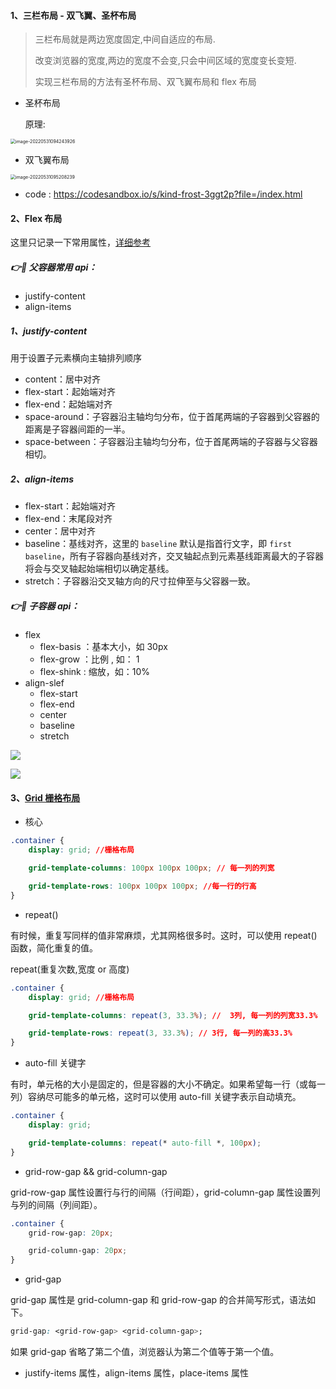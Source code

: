 <!-- @format -->

#### 1、三栏布局 - 双飞翼、圣杯布局

> 三栏布局就是两边宽度固定,中间自适应的布局.
>
> 改变浏览器的宽度,两边的宽度不会变,只会中间区域的宽度变长变短.
>
> 实现三栏布局的方法有圣杯布局、双飞翼布局和 flex 布局

- 圣杯布局

  原理:

<img src="https://raw.githubusercontent.com/tengyuanOasis/image/master/image/202205310942150.png" alt="image-20220531094243926" style="zoom:50%;" />

- 双飞翼布局

<img src="https://raw.githubusercontent.com/tengyuanOasis/image/master/image/202205310952312.png" alt="image-20220531095208239" style="zoom: 50%;" />

- code : https://codesandbox.io/s/kind-frost-3ggt2p?file=/index.html

#### 2、Flex 布局

这里只记录一下常用属性，[详细参考]()

##### 👉🥕 父容器常用 api：

- justify-content
- align-items

##### 1、justify-content

用于设置子元素横向主轴排列顺序

- content：居中对齐
- flex-start：起始端对齐
- flex-end：起始端对齐
- space-around：子容器沿主轴均匀分布，位于首尾两端的子容器到父容器的距离是子容器间距的一半。
- space-between：子容器沿主轴均匀分布，位于首尾两端的子容器与父容器相切。

##### 2、align-items

- flex-start：起始端对齐
- flex-end：末尾段对齐
- center：居中对齐
- baseline：基线对齐，这里的 `baseline` 默认是指首行文字，即 `first baseline`，所有子容器向基线对齐，交叉轴起点到元素基线距离最大的子容器将会与交叉轴起始端相切以确定基线。
- stretch：子容器沿交叉轴方向的尺寸拉伸至与父容器一致。

##### 👉🥕 子容器 api：

- flex
  - flex-basis ：基本大小，如 30px
  - flex-grow ：比例 , 如： 1
  - flex-shink : 缩放，如：10%
- align-slef
  - flex-start
  - flex-end
  - center
  - baseline
  - stretch

![](https://p1-jj.byteimg.com/tos-cn-i-t2oaga2asx/leancloud-assets/78e9030183f686e0b6ed.png~tplv-t2oaga2asx-zoom-in-crop-mark:1304:0:0:0.awebp)

![](https://p1-jj.byteimg.com/tos-cn-i-t2oaga2asx/leancloud-assets/1d09fe5bb413a6dfa5dd.png~tplv-t2oaga2asx-zoom-in-crop-mark:1304:0:0:0.awebp)

#### 3、[Grid 栅格布局](https://www.ruanyifeng.com/blog/2019/03/grid-layout-tutorial.html)

- 核心

```css
.container {
	display: grid; //栅格布局

	grid-template-columns: 100px 100px 100px; // 每一列的列宽

	grid-template-rows: 100px 100px 100px; //每一行的行高
}
```

- repeat()

有时候，重复写同样的值非常麻烦，尤其网格很多时。这时，可以使用 repeat()函数，简化重复的值。

repeat(重复次数,宽度 or 高度)

```css
.container {
	display: grid; //栅格布局

	grid-template-columns: repeat(3, 33.3%); //  3列, 每一列的列宽33.3%

	grid-template-rows: repeat(3, 33.3%); // 3行, 每一列的高33.3%
}
```

- auto-fill 关键字

有时，单元格的大小是固定的，但是容器的大小不确定。如果希望每一行（或每一列）容纳尽可能多的单元格，这时可以使用 auto-fill 关键字表示自动填充。

```css
.container {
	display: grid;

	grid-template-columns: repeat(* auto-fill *, 100px);
}
```

- grid-row-gap && grid-column-gap

grid-row-gap 属性设置行与行的间隔（行间距），grid-column-gap 属性设置列与列的间隔（列间距）。

```css
.container {
	grid-row-gap: 20px;

	grid-column-gap: 20px;
}
```

- grid-gap

grid-gap 属性是 grid-column-gap 和 grid-row-gap 的合并简写形式，语法如下。

```css
grid-gap: <grid-row-gap> <grid-column-gap>;
```

如果 grid-gap 省略了第二个值，浏览器认为第二个值等于第一个值。

- justify-items 属性，align-items 属性，place-items 属性
